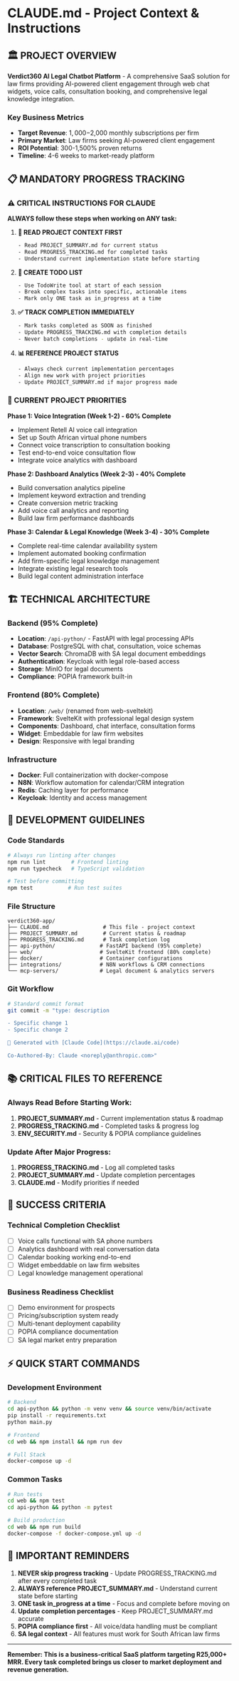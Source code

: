 # CLAUDE.md - Project Context & Instructions

## 🏛️ PROJECT OVERVIEW

**Verdict360 AI Legal Chatbot Platform** - A comprehensive SaaS solution for law firms providing AI-powered client engagement through web chat widgets, voice calls, consultation booking, and comprehensive legal knowledge integration.

### Key Business Metrics
- **Target Revenue**: $1,000-$2,000 monthly subscriptions per firm
- **Primary Market**: Law firms seeking AI-powered client engagement
- **ROI Potential**: 300-1,500% proven returns
- **Timeline**: 4-6 weeks to market-ready platform

## 📋 MANDATORY PROGRESS TRACKING

### ⚠️ CRITICAL INSTRUCTIONS FOR CLAUDE

**ALWAYS follow these steps when working on ANY task:**

1. **📖 READ PROJECT CONTEXT FIRST**
   ```bash
   - Read PROJECT_SUMMARY.md for current status
   - Read PROGRESS_TRACKING.md for completed tasks
   - Understand current implementation state before starting
   ```

2. **📝 CREATE TODO LIST**
   ```bash
   - Use TodoWrite tool at start of each session
   - Break complex tasks into specific, actionable items
   - Mark only ONE task as in_progress at a time
   ```

3. **✅ TRACK COMPLETION IMMEDIATELY**
   ```bash
   - Mark tasks completed as SOON as finished
   - Update PROGRESS_TRACKING.md with completion details
   - Never batch completions - update in real-time
   ```

4. **📊 REFERENCE PROJECT STATUS**
   ```bash
   - Always check current implementation percentages
   - Align new work with project priorities
   - Update PROJECT_SUMMARY.md if major progress made
   ```

### 🎯 CURRENT PROJECT PRIORITIES

**Phase 1: Voice Integration (Week 1-2) - 60% Complete**
- Implement Retell AI voice call integration
- Set up South African virtual phone numbers
- Connect voice transcription to consultation booking
- Test end-to-end voice consultation flow
- Integrate voice analytics with dashboard

**Phase 2: Dashboard Analytics (Week 2-3) - 40% Complete**
- Build conversation analytics pipeline
- Implement keyword extraction and trending
- Create conversion metric tracking
- Add voice call analytics and reporting
- Build law firm performance dashboards

**Phase 3: Calendar & Legal Knowledge (Week 3-4) - 30% Complete**
- Complete real-time calendar availability system
- Implement automated booking confirmation
- Add firm-specific legal knowledge management
- Integrate existing legal research tools
- Build legal content administration interface

## 🏗️ TECHNICAL ARCHITECTURE

### Backend (95% Complete)
- **Location**: `/api-python/` - FastAPI with legal processing APIs
- **Database**: PostgreSQL with chat, consultation, voice schemas
- **Vector Search**: ChromaDB with SA legal document embeddings
- **Authentication**: Keycloak with legal role-based access
- **Storage**: MinIO for legal documents
- **Compliance**: POPIA framework built-in

### Frontend (80% Complete)
- **Location**: `/web/` (renamed from web-sveltekit)
- **Framework**: SvelteKit with professional legal design system
- **Components**: Dashboard, chat interface, consultation forms
- **Widget**: Embeddable for law firm websites
- **Design**: Responsive with legal branding

### Infrastructure
- **Docker**: Full containerization with docker-compose
- **N8N**: Workflow automation for calendar/CRM integration
- **Redis**: Caching layer for performance
- **Keycloak**: Identity and access management

## 🔧 DEVELOPMENT GUIDELINES

### Code Standards
```bash
# Always run linting after changes
npm run lint        # Frontend linting
npm run typecheck   # TypeScript validation

# Test before committing
npm test           # Run test suites
```

### File Structure
```
verdict360-app/
├── CLAUDE.md                 # This file - project context
├── PROJECT_SUMMARY.md        # Current status & roadmap
├── PROGRESS_TRACKING.md      # Task completion log
├── api-python/              # FastAPI backend (95% complete)
├── web/                     # SvelteKit frontend (80% complete)
├── docker/                  # Container configurations
├── integrations/            # N8N workflows & CRM connections
└── mcp-servers/             # Legal document & analytics servers
```

### Git Workflow
```bash
# Standard commit format
git commit -m "type: description

- Specific change 1
- Specific change 2

🤖 Generated with [Claude Code](https://claude.ai/code)

Co-Authored-By: Claude <noreply@anthropic.com>"
```

## 📚 CRITICAL FILES TO REFERENCE

### Always Read Before Starting Work:
1. **PROJECT_SUMMARY.md** - Current implementation status & roadmap
2. **PROGRESS_TRACKING.md** - Completed tasks & progress log
3. **ENV_SECURITY.md** - Security & POPIA compliance guidelines

### Update After Major Progress:
1. **PROGRESS_TRACKING.md** - Log all completed tasks
2. **PROJECT_SUMMARY.md** - Update completion percentages
3. **CLAUDE.md** - Modify priorities if needed

## 🎯 SUCCESS CRITERIA

### Technical Completion Checklist
- [ ] Voice calls functional with SA phone numbers
- [ ] Analytics dashboard with real conversation data
- [ ] Calendar booking working end-to-end
- [ ] Widget embeddable on law firm websites
- [ ] Legal knowledge management operational

### Business Readiness Checklist
- [ ] Demo environment for prospects
- [ ] Pricing/subscription system ready
- [ ] Multi-tenant deployment capability
- [ ] POPIA compliance documentation
- [ ] SA legal market entry preparation

## ⚡ QUICK START COMMANDS

### Development Environment
```bash
# Backend
cd api-python && python -m venv venv && source venv/bin/activate
pip install -r requirements.txt
python main.py

# Frontend  
cd web && npm install && npm run dev

# Full Stack
docker-compose up -d
```

### Common Tasks
```bash
# Run tests
cd web && npm test
cd api-python && python -m pytest

# Build production
cd web && npm run build
docker-compose -f docker-compose.yml up -d
```

## 🚨 IMPORTANT REMINDERS

1. **NEVER skip progress tracking** - Update PROGRESS_TRACKING.md after every completed task
2. **ALWAYS reference PROJECT_SUMMARY.md** - Understand current state before starting
3. **ONE task in_progress at a time** - Focus and complete before moving on
4. **Update completion percentages** - Keep PROJECT_SUMMARY.md accurate
5. **POPIA compliance first** - All voice/data handling must be compliant
6. **SA legal context** - All features must work for South African law firms

---

**Remember: This is a business-critical SaaS platform targeting R25,000+ MRR. Every task completed brings us closer to market deployment and revenue generation.**